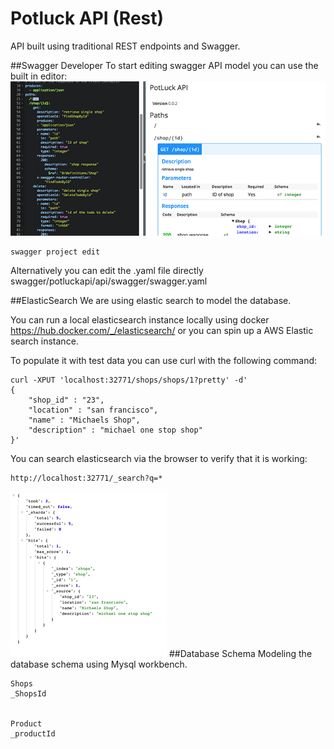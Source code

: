 # Potluck API (Rest)
API built using traditional REST endpoints and Swagger.



##Swagger Developer
To start editing swagger API model you can use the built in editor: 
![SwaggerEditor](./assetsReadMe/swaggerEditor.png)

```
swagger project edit
```
Alternatively you can edit the .yaml file directly
swagger/potluckapi/api/swagger/swagger.yaml


##ElasticSearch
We are using elastic search to model the database.

You can run a local elasticsearch instance locally using docker https://hub.docker.com/_/elasticsearch/ or you can spin up a AWS Elastic search instance. 


To populate it with test data you can use curl with the following command: 


```
curl -XPUT 'localhost:32771/shops/shops/1?pretty' -d'
{
    "shop_id" : "23",
    "location" : "san francisco",
    "name" : "Michaels Shop",
    "description" : "michael one stop shop"
}' 
```

You can search elasticsearch via the browser to verify that it is working:
```
http://localhost:32771/_search?q=*
```
![SwaggerEditor](./assetsReadMe/resultElastic.png)
##Database Schema
Modeling the database schema using Mysql workbench. 

```
Shops
_ShopsId


Product
_productId
```